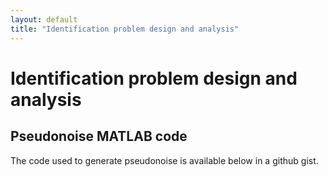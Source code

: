 ```yaml
---
layout: default
title: "Identification problem design and analysis"
---
```


# Identification problem design and analysis

## Pseudonoise MATLAB code

The code used to generate pseudonoise is available below in a github gist.

<script src="https://gist.github.com/bholmesqub/ca679e6c8ea91ecf6c4d373c5ecc2356.js"></script>
